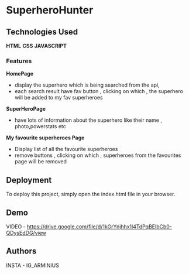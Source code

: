 # SuperheroHunter


## Technologies Used
**HTML**
**CSS**
**JAVASCRIPT**

### Features
**HomePage**
   - display the superhero which is being searched from the api,
   - each search result have fav button , clicking on which , the superhero will be added to my fav superheroes

**SuperHeroPage**
   - have lots of information about the superhero like their name , photo,powerstats etc 

**My favourite superheroes Page**
   - Display list of all the favourite superheroes
   - remove buttons , clicking on which , superheroes from the favourites page will be removed 
## Deployment
To deploy this project, simply open the index.html file in your browser.

## Demo

VIDEO - https://drive.google.com/file/d/1kGrYnjhhx1l4TdPqBElbCb0-QDysEdDG/view



## Authors
  INSTA - IG_ARMINIUS

